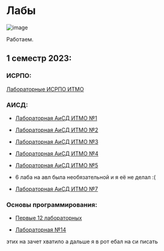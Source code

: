 # Лабы

![image](https://github.com/drlinggg/labs/assets/124909828/4ec77ad3-c51a-40a2-a719-63e987f43547) 

Работаем.

## 1 семестр 2023:

### ИСРПО: 

[Лабораторные ИСРПО ИТМО](https://github.com/drlinggg/geometric_lib)

### АИСД:
- [Лабораторная АиСД ИТМО №1](https://github.com/drlinggg/lab-aisd-1)

- [Лабораторная АиСД ИТМО №2](https://github.com/drlinggg/lab-aisd-2)

- [Лабораторная АиСД ИТМО №3](https://github.com/drlinggg/lab-aisd-3)

- [Лабораторная АиСД ИТМО №4](https://github.com/drlinggg/lab-aisd-4)

- [Лабораторная АиСД ИТМО №5](https://github.com/drlinggg/aisd-lab-5)

- 6 лаба на авл была необязательной и я её не делал :(

- [Лабораторная АиСД ИТМО №7](https://github.com/drlinggg/lab-aisd-7)

### Основы программирования:

- [Первые 12 лабораторных](https://github.com/drlinggg/op-labs)
  
- [Лабораторная №14](https://github.com/drlinggg/14labgamelife)
  
этих на зачет хватило а дальше я в рот ебал на си писать
